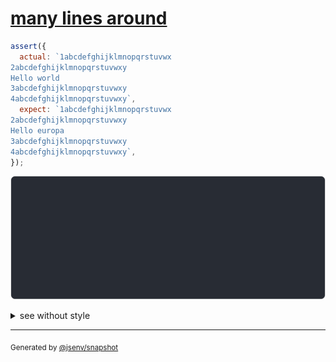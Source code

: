 # [many lines around](../../string_multiline.test.js#L140)

```js
assert({
  actual: `1abcdefghijklmnopqrstuvwx
2abcdefghijklmnopqrstuvwxy
Hello world
3abcdefghijklmnopqrstuvwxy
4abcdefghijklmnopqrstuvwxy`,
  expect: `1abcdefghijklmnopqrstuvwx
2abcdefghijklmnopqrstuvwxy
Hello europa
3abcdefghijklmnopqrstuvwxy
4abcdefghijklmnopqrstuvwxy`,
});
```

![img](throw.svg)

<details>
  <summary>see without style</summary>

```console
AssertionError: actual and expect are different

actual: 1| 1abcdefghijklmnopqrstuvwx
        2| 2abcdefghijklmnopqrstuvwxy
        3| Hello world
        4| 3abcdefghijklmnopqrstuvwxy
        5| 4abcdefghijklmnopqrstuvwxy
expect: 1| 1abcdefghijklmnopqrstuvwx
        2| 2abcdefghijklmnopqrstuvwxy
        3| Hello europa
        4| 3abcdefghijklmnopqrstuvwxy
        5| 4abcdefghijklmnopqrstuvwxy
```

</details>

---

<sub>
  Generated by <a href="https://github.com/jsenv/core/tree/main/packages/independent/snapshot">@jsenv/snapshot</a>
</sub>